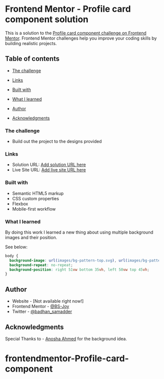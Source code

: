 # Frontend Mentor - Profile card component solution

This is a solution to the [Profile card component challenge on Frontend Mentor](https://www.frontendmentor.io/challenges/profile-card-component-cfArpWshJ). Frontend Mentor challenges help you improve your coding skills by building realistic projects. 

## Table of contents


  - [The challenge](#the-challenge)

  - [Links](#links)

  - [Built with](#built-with)
  - [What I learned](#what-i-learned)


- [Author](#author)
- [Acknowledgments](#acknowledgments)
### The challenge

- Build out the project to the designs provided

### Links

- Solution URL: [Add solution URL here](https://your-solution-url.com)
- Live Site URL: [Add live site URL here](https://your-live-site-url.com)

### Built with

- Semantic HTML5 markup
- CSS custom properties
- Flexbox
- Mobile-first workflow

### What I learned

By doing this work I learned a new thing about using multiple background images and their position.

See below:

```css
body {
  background-image: url(images/bg-pattern-top.svg), url(images/bg-pattern-bottom.svg);
  background-repeat: no-repeat;
  background-position: right 51vw bottom 35vh, left 50vw top 45vh;
}
```

## Author

- Website - [Not available right now!]
- Frontend Mentor - [@BS-Joy](https://www.frontendmentor.io/profile/BS-Joy)
- Twitter - [@badhan_samadder](https://twitter.com/badhan_samadder)

## Acknowledgments

Special Thanks to - [Anosha Ahmed](https://www.frontendmentor.io/profile/anoshaahmed)
for the background idea.
# frontendmentor-Profile-card-component
